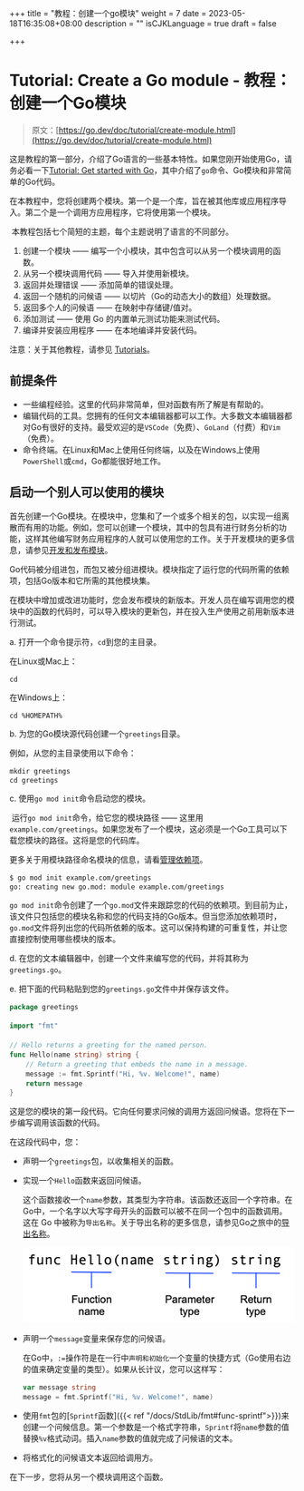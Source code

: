 +++
title = "教程：创建一个go模块"
weight = 7
date = 2023-05-18T16:35:08+08:00
description = ""
isCJKLanguage = true
draft = false

+++
# Tutorial: Create a Go module - 教程：创建一个Go模块

> 原文：[https://go.dev/doc/tutorial/create-module.html](https://go.dev/doc/tutorial/create-module.html)

​	这是教程的第一部分，介绍了Go语言的一些基本特性。如果您刚开始使用Go，请务必看一下[Tutorial: Get started with Go](../TutorialGetStartedWithGo)，其中介绍了`go`命令、Go模块和非常简单的Go代码。

​	在本教程中，您将创建两个模块。第一个是一个库，旨在被其他库或应用程序导入。第二个是一个调用方应用程序，它将使用第一个模块。

​	本教程包括七个简短的主题，每个主题说明了语言的不同部分。

1. 创建一个模块 —— 编写一个小模块，其中包含可以从另一个模块调用的函数。
2. 从另一个模块调用代码 —— 导入并使用新模块。
3. 返回并处理错误 —— 添加简单的错误处理。
4. 返回一个随机的问候语 —— 以切片（Go的动态大小的数组）处理数据。
5. 返回多个人的问候语 —— 在映射中存储键/值对。
6. 添加测试 —— 使用 Go 的内置单元测试功能来测试代码。
7. 编译并安装应用程序 —— 在本地编译并安装代码。

注意：关于其他教程，请参见 [Tutorials](../Tutorials)。

## 前提条件

- 一些编程经验。这里的代码非常简单，但对函数有所了解是有帮助的。
- 编辑代码的工具。您拥有的任何文本编辑器都可以工作。大多数文本编辑器都对Go有很好的支持。最受欢迎的是`VSCode`（免费）、`GoLand`（付费）和`Vim`（免费）。
- 命令终端。在Linux和Mac上使用任何终端，以及在Windows上使用`PowerShell`或`cmd`，Go都能很好地工作。

## 启动一个别人可以使用的模块

​	首先创建一个Go模块。在模块中，您集和了一个或多个相关的包，以实现一组离散而有用的功能。例如，您可以创建一个模块，其中的包具有进行财务分析的功能，这样其他编写财务应用程序的人就可以使用您的工作。关于开发模块的更多信息，请参见[开发和发布模块](../../UsingAndUnderstandingGo/DevelopingModules/DevelopingAndPublishingModules)。

​	Go代码被分组进包，而包又被分组进模块。模块指定了运行您的代码所需的依赖项，包括Go版本和它所需的其他模块集。

​	在模块中增加或改进功能时，您会发布模块的新版本。开发人员在编写调用您的模块中的函数的代码时，可以导入模块的更新包，并在投入生产使用之前用新版本进行测试。

a. 打开一个命令提示符，`cd`到您的主目录。

在Linux或Mac上：

```shell
cd
```

在Windows上：

```shell
cd %HOMEPATH%
```

b. 为您的Go模块源代码创建一个`greetings`目录。

例如，从您的主目录使用以下命令：

```shell
mkdir greetings
cd greetings
```

c. 使用`go mod init`命令启动您的模块。

​	运行`go mod init`命令，给它您的模块路径 —— 这里用`example.com/greetings`。如果您发布了一个模块，这必须是一个Go工具可以下载您模块的路径。这将是您的代码库。

更多关于用模块路径命名模块的信息，请看[管理依赖项](../../UsingAndUnderstandingGo/ManagingDependencies)。

```shell
$ go mod init example.com/greetings
go: creating new go.mod: module example.com/greetings
```

`go mod init`命令创建了一个`go.mod`文件来跟踪您的代码的依赖项。到目前为止，该文件只包括您的模块名称和您的代码支持的Go版本。但当您添加依赖项时，`go.mod`文件将列出您的代码所依赖的版本。这可以保持构建的可重复性，并让您直接控制使用哪些模块的版本。

d. 在您的文本编辑器中，创建一个文件来编写您的代码，并将其称为`greetings.go`。

e. 把下面的代码粘贴到您的`greetings.go`文件中并保存该文件。

```go title="greeting.go" linenums="1"
package greetings

import "fmt"

// Hello returns a greeting for the named person.
func Hello(name string) string {
    // Return a greeting that embeds the name in a message.
    message := fmt.Sprintf("Hi, %v. Welcome!", name)
    return message
}
```

​	这是您的模块的第一段代码。它向任何要求问候的调用方返回问候语。您将在下一步编写调用该函数的代码。

在这段代码中，您：

- 声明一个`greetings`包，以收集相关的函数。

- 实现一个`Hello`函数来返回问候语。

  ​	这个函数接收一个`name`参数，其类型为字符串。该函数还返回一个字符串。在Go中，一个名字以大写字母开头的函数可以被不在同一个包中的函数调用。这在 Go 中被称为`导出名称`。关于导出名称的更多信息，请参见Go之旅中的[导出名称](../../GoTour/Basics/PackagesVariablesAndFunctions#exported-names-导出名)。

  ![img](TutorialCreateAGoModule_img/function-syntax.png)
  
- 声明一个`message`变量来保存您的问候语。

  ​	在Go中，`:=`操作符是在一行中`声明和初始化`一个变量的快捷方式（Go使用右边的值来确定变量的类型）。如果从长计议，您可以这样写：

  ```go linenums="1"
  var message string
  message = fmt.Sprintf("Hi, %v. Welcome!", name)
  ```
  
- 使用`fmt`包的[`Sprintf`函数]({{< ref "/docs/StdLib/fmt#func-sprintf">}})来创建一个问候信息。第一个参数是一个格式字符串，`Sprintf`将`name`参数的值替换`%v`格式动词。插入`name`参数的值就完成了问候语的文本。

- 将格式化的问候语文本返回给调用方。


在下一步，您将从另一个模块调用这个函数。
